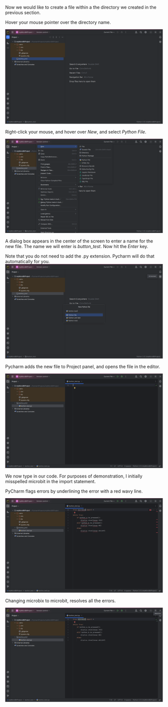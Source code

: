 Now we would like to create a file within a the directory we created in the
previous section.

Hover your mouse pointer over the directory name.

![](./images/new_file1.png)

Right-click your mouse, and 
hover over _New_, and select _Python File_.

![](./images/new_file2.png)

A dialog box appears in the center of the screen to enter a name for the
new file. The name we will enter is _button_test_. Now hit the _Enter_ key.

Note that you do not need to add the .py extension. Pycharm will do that 
automatically for you.
![](./images/new_file3.png)

Pycharm adds the new file to Project panel, and opens the file in the editor.

![](./images/new_file4.png)

We now type in our code. For purposes of demonstration, I initially misspelled 
microbit in the import statement.

PyCharm flags errors by underlining the error with a red wavy line.

![](./images/new_file5.png)

Changing microbix to microbit, resolves all the errors.

![](./images/new_file6.png)




